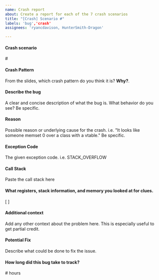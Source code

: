 ```yaml
---
name: Crash report
about: Create a report for each of the 7 crash scenarios
title: "[Crash] Scenario #"
labels: 'bug','crash'
assignees: 'ryancdavison, HunterSmith-Dragon'

---
```


#### Crash scenario
\# <!-- replace this text -->

#### Crash Pattern
From the slides, which crash pattern do you think it is? **Why?**. <!-- replace this text -->

#### Describe the bug
A clear and concise description of what the bug is. What behavior do you see? Be specific.   <!-- replace this text -->

#### Reason
Possible reason or underlying cause for the crash. i.e. "It looks like someone memset 0 over a class with a vtable." Be specific.   <!-- replace this text -->

#### Exception Code
The given exception code. i.e. STACK_OVERFLOW   <!-- replace this text -->

#### Call Stack
Paste the call stack here   <!-- replace this text -->

#### What registers, stack information, and memory you looked at for clues.
[  ]   <!-- replace this text -->

#### Additional context
Add any other context about the problem here. This is especially useful to get partial credit.   <!-- replace this text -->

#### Potential Fix
Describe what could be done to fix the issue.   <!-- replace this text -->

#### How long did this bug take to track?
\# hours  <!-- replace this text -->

